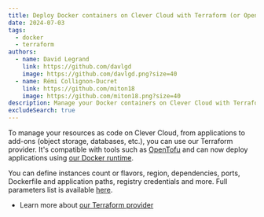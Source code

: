 ```yaml
---
title: Deploy Docker containers on Clever Cloud with Terraform (or OpenTofu)
date: 2024-07-03
tags:
  - docker
  - terraform
authors:
  - name: David Legrand
    link: https://github.com/davlgd
    image: https://github.com/davlgd.png?size=40
  - name: Rémi Collignon-Ducret
    link: https://github.com/miton18
    image: https://github.com/miton18.png?size=40
description: Manage your Docker containers on Clever Cloud with Terraform or compatible tools such as OpenTofu
excludeSearch: true
---
```


To manage your resources as code on Clever Cloud, from applications to add-ons (object storage, databases, etc.), you can use our Terraform provider. It's compatible with tools such as [OpenTofu](https://opentofu.org/) and can now deploy applications using [our Docker runtime](../../doc/applications/docker/).

You can define instances count or flavors, region, dependencies, ports, Dockerfile and application paths, registry credentials and more. Full parameters list is available [here](https://registry.terraform.io/providers/CleverCloud/clevercloud/latest/docs/resources/docker).

* Learn more about [our Terraform provider](https://registry.terraform.io/providers/CleverCloud/clevercloud/latest/docs)
